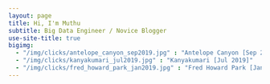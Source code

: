 ```yaml
---
layout: page
title: Hi, I'm Muthu
subtitle: Big Data Engineer / Novice Blogger
use-site-title: true
bigimg:
  - "/img/clicks/antelope_canyon_sep2019.jpg" : "Antelope Canyon [Sep 2019]"
  - "/img/clicks/kanyakumari_jul2019.jpg" : "Kanyakumari [Jul 2019]"
  - "/img/clicks/fred_howard_park_jan2019.jpg" : "Fred Howard Park [Jan 2019]"
---
```


